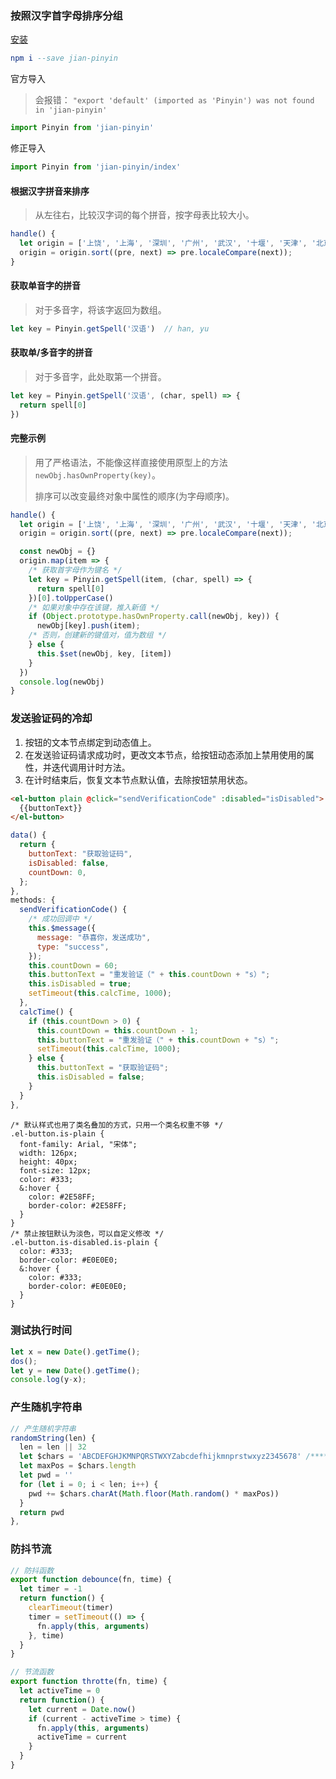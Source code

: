 ### 按照汉字首字母排序分组

[安装](https://www.npmjs.com/package/jian-pinyin/v/0.2.0?activeTab=versions)

```elm
npm i --save jian-pinyin
```

官方导入

> 会报错： `"export 'default' (imported as 'Pinyin') was not found in 'jian-pinyin'`

```javascript
import Pinyin from 'jian-pinyin'
```

修正导入

```javascript
import Pinyin from 'jian-pinyin/index'
```

#### 根据汉字拼音来排序  

> 从左往右，比较汉字词的每个拼音，按字母表比较大小。

```javascript
handle() {
  let origin = ['上饶', '上海', '深圳', '广州', '武汉', '十堰', '天津', '北京'];
  origin = origin.sort((pre, next) => pre.localeCompare(next));
}
```

#### 获取单音字的拼音  

> 对于多音字，将该字返回为数组。

```javascript
let key = Pinyin.getSpell('汉语')  // han, yu
```

#### 获取单/多音字的拼音

> 对于多音字，此处取第一个拼音。  

```javascript
let key = Pinyin.getSpell('汉语', (char, spell) => {
  return spell[0]
})
```

#### 完整示例

> 用了严格语法，不能像这样直接使用原型上的方法 `newObj.hasOwnProperty(key)`。
>
> 排序可以改变最终对象中属性的顺序(为字母顺序)。

```javascript
handle() {
  let origin = ['上饶', '上海', '深圳', '广州', '武汉', '十堰', '天津', '北京'];
  origin = origin.sort((pre, next) => pre.localeCompare(next));

  const newObj = {}
  origin.map(item => {
    /* 获取首字母作为键名 */
    let key = Pinyin.getSpell(item, (char, spell) => {
      return spell[0]
    })[0].toUpperCase()
    /* 如果对象中存在该键，推入新值 */
    if (Object.prototype.hasOwnProperty.call(newObj, key)) {
      newObj[key].push(item);
    /* 否则，创建新的键值对，值为数组 */
    } else { 
      this.$set(newObj, key, [item])
    }
  })
  console.log(newObj)
}
```

### 发送验证码的冷却

1. 按钮的文本节点绑定到动态值上。
2. 在发送验证码请求成功时，更改文本节点，给按钮动态添加上禁用使用的属性，并迭代调用计时方法。
3. 在计时结束后，恢复文本节点默认值，去除按钮禁用状态。

```html
<el-button plain @click="sendVerificationCode" :disabled="isDisabled">
  {{buttonText}}
</el-button>
```

```javascript
data() {
  return {
    buttonText: "获取验证码",
    isDisabled: false,
    countDown: 0,
  };
},
methods: {
  sendVerificationCode() {
    /* 成功回调中 */
    this.$message({
      message: "恭喜你，发送成功",
      type: "success",
    });
    this.countDown = 60;
    this.buttonText = "重发验证（" + this.countDown + "s）";
    this.isDisabled = true;
    setTimeout(this.calcTime, 1000);
  },
  calcTime() {
    if (this.countDown > 0) {
      this.countDown = this.countDown - 1;
      this.buttonText = "重发验证（" + this.countDown + "s）";
      setTimeout(this.calcTime, 1000);
    } else {
      this.buttonText = "获取验证码";
      this.isDisabled = false;
    }
  }
},
```

```less
/* 默认样式也用了类名叠加的方式，只用一个类名权重不够 */
.el-button.is-plain {
  font-family: Arial, "宋体";
  width: 126px;
  height: 40px;
  font-size: 12px;
  color: #333;
  &:hover {
    color: #2E58FF;
    border-color: #2E58FF;
  }
}
/* 禁止按钮默认为淡色，可以自定义修改 */
.el-button.is-disabled.is-plain {
  color: #333;
  border-color: #E0E0E0;
  &:hover {
    color: #333;
    border-color: #E0E0E0;
  }
}
```

### 测试执行时间  

```javascript
let x = new Date().getTime();
dos();	
let y = new Date().getTime();
console.log(y-x);
```

### 产生随机字符串

```javascript
// 产生随机字符串
randomString(len) {
  len = len || 32
  let $chars = 'ABCDEFGHJKMNPQRSTWXYZabcdefhijkmnprstwxyz2345678' /****默认去掉了容易混淆的字符oOLl,9gq,Vv,Uu,I1****/
  let maxPos = $chars.length
  let pwd = ''
  for (let i = 0; i < len; i++) {
    pwd += $chars.charAt(Math.floor(Math.random() * maxPos))
  }
  return pwd
},
```

### 防抖节流

```javascript
// 防抖函数
export function debounce(fn, time) {
  let timer = -1
  return function() {
    clearTimeout(timer)
    timer = setTimeout(() => {
      fn.apply(this, arguments)
    }, time)
  }
}

// 节流函数
export function throtte(fn, time) {
  let activeTime = 0
  return function() {
    let current = Date.now()
    if (current - activeTime > time) {
      fn.apply(this, arguments)
      activeTime = current
    }
  }
}
```





